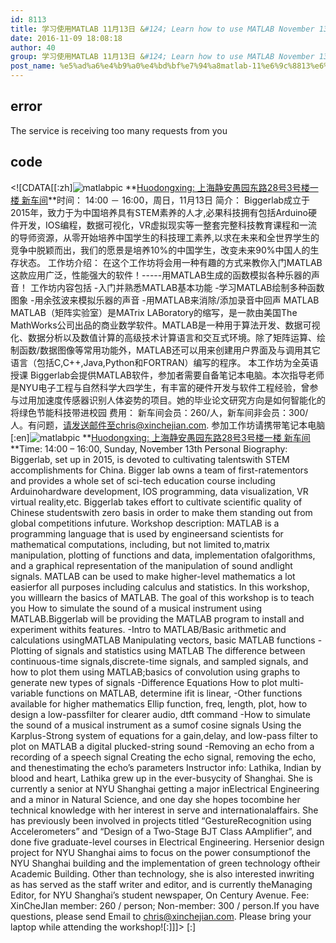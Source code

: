 ```yaml
---
id: 8113
title: 学习使用MATLAB 11月13日 &#124; Learn how to use MATLAB November 13
date: 2016-11-09 18:08:18
author: 40
group: 学习使用MATLAB 11月13日 &#124; Learn how to use MATLAB November 13
post_name: %e5%ad%a6%e4%b9%a0%e4%bd%bf%e7%94%a8matlab-11%e6%9c%8813%e6%97%a5-learn-how-to-use-matlab-november-13
---
```


## error
The service is receiving too many requests from you

## code
 <!\[CDATA\[\[:zh\]![matlabpic](http://139.162.84.35/wp-content/uploads/2016/11/matlabPic.jpg) **[Huodongxing: 上海静安愚园东路28号3号楼一楼 新车间](http://xinchejian.huodongxing.com/event/5358933845900)**时间： 14:00 － 16:00，周日，11月13日 简介： Biggerlab成立于2015年，致力于为中国培养具有STEM素养的人才,必果科技拥有包括Arduino硬件开发，IOS编程，数据可视化，VR虚拟现实等一整套完整科技教育课程和一流的导师资源，从零开始培养中国学生的科技理工素养,以求在未来和全世界学生的竞争中脱颖而出，我们的愿景是培养10%的中国学生，改变未来90%中国人的生存状态。 工作坊介绍： 在这个工作坊将会用一种有趣的方式来教你入门MATLAB这款应用广泛，性能强大的软件！-----用MATLAB生成的函数模拟各种乐器的声音！ 工作坊内容包括 -入门并熟悉MATLAB基本功能 -学习MATLAB绘制多种函数图象 -用余弦波来模拟乐器的声音 -用MATLAB来消除/添加录音中回声 MATLAB MATLAB（矩阵实验室）是MATrix LABoratory的缩写，是一款由美国The MathWorks公司出品的商业数学软件。MATLAB是一种用于算法开发、数据可视化、数据分析以及数值计算的高级技术计算语言和交互式环境。除了矩阵运算、绘制函数/数据图像等常用功能外，MATLAB还可以用来创建用户界面及与调用其它语言（包括C,C++,Java,Python和FORTRAN）编写的程序。 本工作坊为全英语授课 Biggerlab会提供MATLAB软件，参加者需要自备笔记本电脑。本次指导老师是NYU电子工程与自然科学大四学生，有丰富的硬件开发与软件工程经验，曾参与过用加速度传感器识别人体姿势的项目。她的毕业论文研究方向是如何智能化的将绿色节能科技带进校园 费用： 新车间会员：260/人，新车间非会员：300/人。有问题，请发送邮件至chris@xinchejian.com. 参加工作坊请携带笔记本电脑\[:en\]![matlabpic](http://139.162.84.35/wp-content/uploads/2016/11/matlabPic.jpg) **[Huodongxing: 上海静安愚园东路28号3号楼一楼 新车间](http://xinchejian.huodongxing.com/event/5358933845900)**Time: 14:00 – 16:00, Sunday, November 13th Personal Biography: Biggerlab, set up in 2015, is devoted to cultivating talentswith STEM accomplishments for China. Bigger lab owns a team of first-ratementors and provides a whole set of sci-tech education course including Arduinohardware development, IOS programming, data visualization, VR virtual reality,etc. Biggerlab takes effort to cultivate scientific quality of Chinese studentswith zero basis in order to make them standing out from global competitions infuture. Workshop description: MATLAB is a programming language that is used by engineersand scientists for mathematical computations, including, but not limited to,matrix manipulation, plotting of functions and data, implementation ofalgorithms, and a graphical representation of the manipulation of sound andlight signals. MATLAB can be used to make higher-level mathematics a lot easierfor all purposes including calculus and statistics. In this workshop, you willlearn the basics of MATLAB. The goal of this workshop is to teach you How to simulate the sound of a musical instrument using MATLAB.Biggerlab will be providing the MATLAB program to install and experiment withits features. -Intro to MATLAB/Basic arithmetic and calculations usingMATLAB Manipulating vectors, basic MATLAB functions -Plotting of signals and statistics using MATLAB The difference between continuous-time signals,discrete-time signals, and sampled signals, and how to plot them using MATLAB;basics of convolution using graphs to generate new types of signals -Difference Equations How to plot multi-variable functions on MATLAB, determine ifit is linear, -Other functions available for higher mathematics Ellip function, freq, length, plot, how to design a low-passfilter for clearer audio, dtft command -How to simulate the sound of a musical instrument as a sumof cosine signals Using the Karplus-Strong system of equations for a gain,delay, and low-pass filter to plot on MATLAB a digital plucked-string sound -Removing an echo from a recording of a speech signal Creating the echo signal, removing the echo, and thenestimating the echo’s parameters Instructor info: Lathika, Indian by blood and heart, Lathika grew up in the ever-busycity of Shanghai. She is currently a senior at NYU Shanghai getting a major inElectrical Engineering and a minor in Natural Science, and one day she hopes tocombine her technical knowledge with her interest in serve and internationalaffairs. She has previously been involved in projects titled “GestureRecognition using Accelerometers” and “Design of a Two-Stage BJT Class AAmplifier”, and done five graduate-level courses in Electrical Engineering. Hersenior design project for NYU Shanghai aims to focus on the power consumptionof the NYU Shanghai building and the implementation of green technology oftheir Academic Building. Other than technology, she is also interested inwriting as has served as the staff writer and editor, and is currently theManaging Editor, for NYU Shanghai’s student newspaper, On Century Avenue. Fee: XinCheJIan member: 260 / person; Non-member: 300 / person.If you have questions, please send Email to chris@xinchejian.com. Please bring your laptop while attending the workshop!\[:\]\]\]> \[:\]
